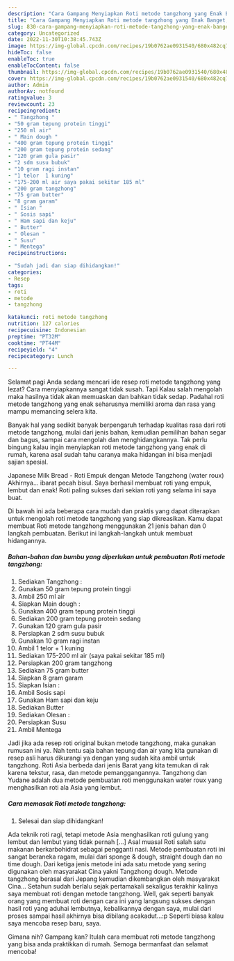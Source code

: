 ```yaml
---
description: "Cara Gampang Menyiapkan Roti metode tangzhong yang Enak Banget, Buat Buka Puasa Sempurna"
title: "Cara Gampang Menyiapkan Roti metode tangzhong yang Enak Banget, Buat Buka Puasa Sempurna"
slug: 830-cara-gampang-menyiapkan-roti-metode-tangzhong-yang-enak-banget-buat-buka-puasa-sempurna
category: Uncategorized
date: 2022-11-30T10:38:45.743Z
image: https://img-global.cpcdn.com/recipes/19b0762ae0931540/680x482cq70/roti-metode-tangzhong-foto-resep-utama.jpg
hideToc: false
enableToc: true
enableTocContent: false
thumbnail: https://img-global.cpcdn.com/recipes/19b0762ae0931540/680x482cq70/roti-metode-tangzhong-foto-resep-utama.jpg
cover: https://img-global.cpcdn.com/recipes/19b0762ae0931540/680x482cq70/roti-metode-tangzhong-foto-resep-utama.jpg
author: Admin
authorAv: notfound
ratingvalue: 3
reviewcount: 23
recipeingredient:
- " Tangzhong "
- "50 gram tepung protein tinggi"
- "250 ml air"
- " Main dough "
- "400 gram tepung protein tinggi"
- "200 gram tepung protein sedang"
- "120 gram gula pasir"
- "2 sdm susu bubuk"
- "10 gram ragi instan"
- "1 telor  1 kuning"
- "175-200 ml air saya pakai sekitar 185 ml"
- "200 gram tangzhong"
- "75 gram butter"
- "8 gram garam"
- " Isian "
- " Sosis sapi"
- " Ham sapi dan keju"
- " Butter"
- " Olesan "
- " Susu"
- " Mentega"
recipeinstructions:

- "Sudah jadi dan siap dihidangkan!"
categories:
- Resep
tags:
- roti
- metode
- tangzhong

katakunci: roti metode tangzhong 
nutrition: 127 calories
recipecuisine: Indonesian
preptime: "PT32M"
cooktime: "PT44M"
recipeyield: "4"
recipecategory: Lunch

---
```



Selamat pagi Anda sedang mencari ide resep roti metode tangzhong yang lezat? Cara menyiapkannya sangat tidak susah. Tapi Kalau salah mengolah maka hasilnya tidak akan memuaskan dan bahkan tidak sedap. Padahal roti metode tangzhong yang enak seharusnya memiliki aroma dan rasa yang mampu memancing selera kita.


Banyak hal yang sedikit banyak berpengaruh terhadap kualitas rasa dari roti metode tangzhong, mulai dari jenis bahan, kemudian pemilihan bahan segar dan bagus, sampai cara mengolah dan menghidangkannya. Tak perlu bingung kalau ingin menyiapkan roti metode tangzhong yang enak di rumah, karena asal sudah tahu caranya maka hidangan ini bisa menjadi sajian spesial.

Japanese Milk Bread - Roti Empuk dengan Metode Tangzhong (water roux) Akhirnya… ibarat pecah bisul. Saya berhasil membuat roti yang empuk, lembut dan enak! Roti paling sukses dari sekian roti yang selama ini saya buat.


Di bawah ini ada beberapa cara mudah dan praktis yang dapat diterapkan untuk mengolah roti metode tangzhong yang siap dikreasikan. Kamu dapat membuat Roti metode tangzhong menggunakan 21 jenis bahan dan 0 langkah pembuatan. Berikut ini langkah-langkah untuk membuat hidangannya.

<!--inarticleads1-->

##### Bahan-bahan dan bumbu yang diperlukan untuk pembuatan Roti metode tangzhong:

1. Sediakan  Tangzhong :
1. Gunakan 50 gram tepung protein tinggi
1. Ambil 250 ml air
1. Siapkan  Main dough :
1. Gunakan 400 gram tepung protein tinggi
1. Sediakan 200 gram tepung protein sedang
1. Gunakan 120 gram gula pasir
1. Persiapkan 2 sdm susu bubuk
1. Gunakan 10 gram ragi instan
1. Ambil 1 telor + 1 kuning
1. Sediakan 175-200 ml air (saya pakai sekitar 185 ml)
1. Persiapkan 200 gram tangzhong
1. Sediakan 75 gram butter
1. Siapkan 8 gram garam
1. Siapkan  Isian :
1. Ambil  Sosis sapi
1. Gunakan  Ham sapi dan keju
1. Sediakan  Butter
1. Sediakan  Olesan :
1. Persiapkan  Susu
1. Ambil  Mentega


Jadi jika ada resep roti original bukan metode tangzhong, maka gunakan rumusan ini ya. Nah tentu saja bahan tepung dan air yang kita gunakan di resep asli harus dikurangi ya dengan yang sudah kita ambil untuk tangzhong. Roti Asia berbeda dari jenis Barat yang kita temukan di rak karena tekstur, rasa, dan metode pemanggangannya. Tangzhong dan Yudane adalah dua metode pembuatan roti menggunakan water roux yang menghasilkan roti ala Asia yang lembut. 

<!--inarticleads2-->

##### Cara memasak Roti metode tangzhong:


1. Selesai dan siap dihidangkan!

Ada teknik roti ragi, tetapi metode Asia menghasilkan roti gulung yang lembut dan lembut yang tidak pernah […] Asal muasal Roti salah satu makanan berkarbohidrat sebagai pengganti nasi. Metode pembuatan roti ini sangat beraneka ragam, mulai dari sponge &amp; dough, straight dough dan no time dough. Dari ketiga jenis metode ini ada satu metode yang sering digunakan oleh masyarakat Cina yakni Tangzhong dough. Metode tangzhong berasal dari Jepang kemudian dikembangkan oleh masyarakat Cina… Setahun sudah berlalu sejak pertamakali sekaligus terakhir kalinya saya membuat roti dengan metode tangzhong. Well, gak seperti banyak orang yang membuat roti dengan cara ini yang langsung sukses dengan hasil roti yang aduhai lembutnya, kebalikannya dengan saya, mulai dari proses sampai hasil akhirnya bisa dibilang acakadut…:p Seperti biasa kalau saya mencoba resep baru, saya. 

Gimana nih? Gampang kan? Itulah cara membuat roti metode tangzhong yang bisa anda praktikkan di rumah. Semoga bermanfaat dan selamat mencoba!

